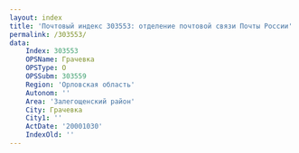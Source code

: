 ```yaml
---
layout: index
title: 'Почтовый индекс 303553: отделение почтовой связи Почты России'
permalink: /303553/
data:
    Index: 303553
    OPSName: Грачевка
    OPSType: О
    OPSSubm: 303559
    Region: 'Орловская область'
    Autonom: ''
    Area: 'Залегощенский район'
    City: Грачевка
    City1: ''
    ActDate: '20001030'
    IndexOld: ''
---
```

